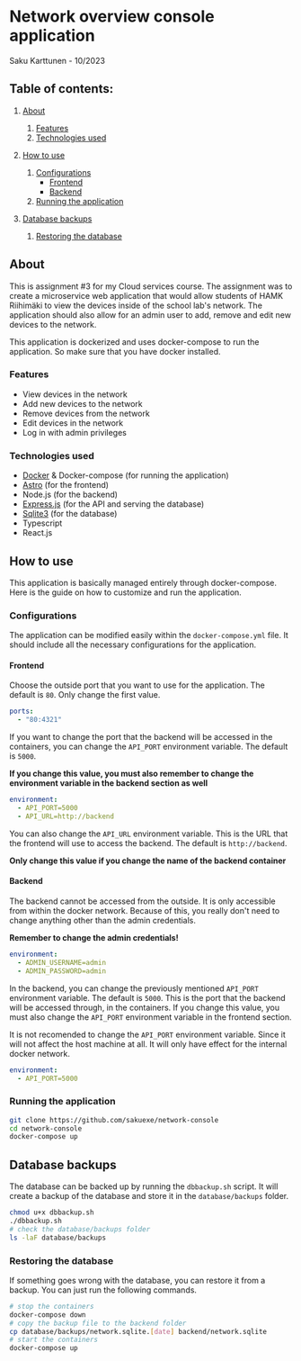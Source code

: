 # Network overview console application

Saku Karttunen - 10/2023

## Table of contents:

1. [About](/#About)

   1. [Features](/#Features)
   2. [Technologies used](/#Technologies-used)

2. [How to use](/#How-to-use)

   1. [Configurations](/#Configurations)
      - [Frontend](/#Frontend)
      - [Backend](/#Backend)
   2. [Running the application](/#Running-the-application)

3. [Database backups](/#Database-backups)
   1. [Restoring the database](/#Restoring-the-database)

## About

This is assignment #3 for my Cloud services course. The assignment was to create
a microservice web application that would allow students of HAMK Riihimäki to
view the devices inside of the school lab's network. The application should
also allow for an admin user to add, remove and edit new devices to the network.

This application is dockerized and uses docker-compose to run the application.
So make sure that you have docker installed.

### Features

- View devices in the network
- Add new devices to the network
- Remove devices from the network
- Edit devices in the network
- Log in with admin privileges

### Technologies used

- [Docker](https://www.docker.com/) & Docker-compose (for running the application)
- [Astro](https://astro.build/) (for the frontend)
- Node.js (for the backend)
- [Express.js](https://expressjs.com/) (for the API and serving the database)
- [Sqlite3](https://www.sqlite.org/index.html) (for the database)
- Typescript
- React.js

## How to use

This application is basically managed entirely through docker-compose. Here
is the guide on how to customize and run the application.

### Configurations

The application can be modified easily within the `docker-compose.yml` file.
It should include all the necessary configurations for the application.

#### **Frontend**

Choose the outside port that you want to use for the application. The default
is `80`. Only change the first value.

```yaml
ports:
  - "80:4321"
```

If you want to change the port that the backend will be accessed in the
containers, you can change the `API_PORT` environment variable. The default
is `5000`.

**If you change this value, you must also remember to change the environment
variable in the backend section as well**

```yaml
environment:
  - API_PORT=5000
  - API_URL=http://backend
```

You can also change the `API_URL` environment variable. This is the URL that
the frontend will use to access the backend. The default is `http://backend`.

**Only change this value if you change the name of the backend container**

#### **Backend**

The backend cannot be accessed from the outside. It is only accessible from
within the docker network. Because of this, you really don't need to change
anything other than the admin credentials.

**Remember to change the admin credentials!**

```yaml
environment:
  - ADMIN_USERNAME=admin
  - ADMIN_PASSWORD=admin
```

In the backend, you can change the previously mentioned `API_PORT` environment
variable. The default is `5000`. This is the port that the backend will be
accessed through, in the containers. If you change this value, you must also
change the `API_PORT` environment variable in the frontend section.

It is not recomended to change the `API_PORT` environment variable. Since
it will not affect the host machine at all. It will only have effect
for the internal docker network.

```yaml
environment:
  - API_PORT=5000
```

### Running the application

```bash
git clone https://github.com/sakuexe/network-console
cd network-console
docker-compose up
```

## Database backups

The database can be backed up by running the `dbbackup.sh` script. It will
create a backup of the database and store it in the `database/backups` folder.

```bash
chmod u+x dbbackup.sh
./dbbackup.sh
# check the database/backups folder
ls -laF database/backups
```

### Restoring the database

If something goes wrong with the database, you can restore it from a backup.
You can just run the following commands.

```bash
# stop the containers
docker-compose down
# copy the backup file to the backend folder
cp database/backups/network.sqlite.[date] backend/network.sqlite
# start the containers
docker-compose up
```
